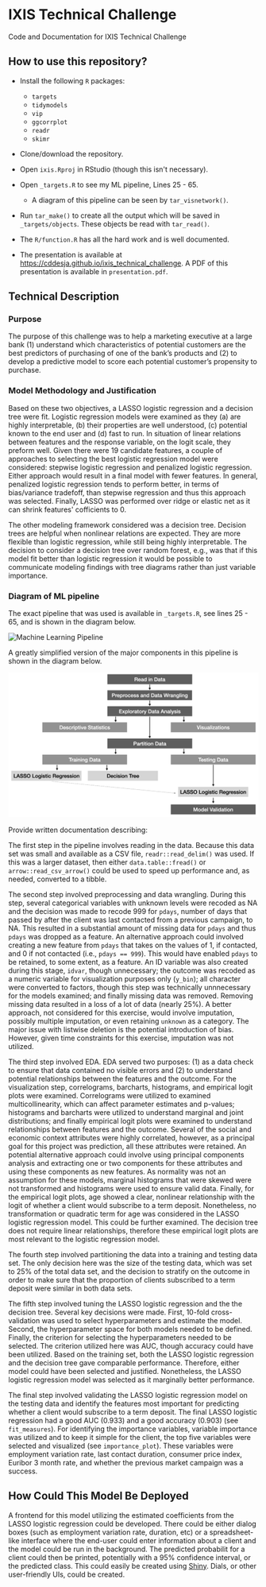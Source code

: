 # IXIS Technical Challenge
 Code and Documentation for IXIS Technical Challenge
 

## How to use this repository?
* Install the following `R` packages:
  - `targets`
  - `tidymodels`
  - `vip`
  - `ggcorrplot`
  - `readr`
  - `skimr`
 
* Clone/download the repository.

* Open `ixis.Rproj` in RStudio (though this isn't necessary).

* Open `_targets.R` to see my ML pipeline, Lines 25 - 65.
  - A diagram of this pipeline can be seen by `tar_visnetwork()`.
    
* Run `tar_make()` to create all the output which will be saved in `_targets/objects`. These objects be read with `tar_read()`. 

* The `R/function.R` has all the hard work and is well documented. 

* The presentation is available at https://cddesja.github.io/ixis_technical_challenge. A PDF of this presentation is available in `presentation.pdf`.

## Technical Description

### Purpose
The purpose of this challenge was to help a marketing executive at a large bank (1) understand which characteristics of potential customers are the best predictors of purchasing of one of the bank’s products and (2) to develop a predictive model to score each potential customer’s propensity to purchase. 

### Model Methodology and Justification
Based on these two objectives, a LASSO logistic regression and a decision tree were fit. Logistic regression models were examined as they (a) are highly interpretable, (b) their properties are well understood, (c) potential known to the end user and (d) fast to run. In situation of linear relations between features and the response variable, on the logit scale, they preform well. Given there were 19 candidate features, a couple of approaches to selecting the best logistic regression model were considered: stepwise logistic regression and penalized logistic regression. Either approach would result in a final model with fewer features. In general, penalized logistic regression tends to perform better, in terms of bias/variance tradefoff, than stepwise regression and thus this approach was selected. Finally, LASSO was performed over ridge or elastic net as it can shrink features' cofficients to 0. 

The other modeling framework considered was a decision tree. Decision trees are helpful when nonlinear relations are expected. They are more flexible than logistic regression, while still being highly interpretable. The decision to consider a decision tree over random forest, e.g., was that if this model fit better than logistic regression it would be possible to communicate modeling findings with tree diagrams rather than just variable importance. 

### Diagram of ML pipeline

The exact pipeline that was used is available in `_targets.R`, see lines 25 - 65, and is shown in the diagram below.

![Machine Learning Pipeline](ml_pipeline.png)

A greatly simplified version of the major components in this pipeline is shown in the diagram below.

![Simplified Pipeline](simplified_pipeline.png)

Provide written documentation describing:

The first step in the pipeline involves reading in the data. Because this data set was small and available as a CSV file, `readr::read_delim()` was used. If this was a larger dataset, then either `data.table::fread()` or `arrow::read_csv_arrow()` could be used to speed up performance and, as needed, converted to a tibble.

The second step involved preprocessing and data wrangling. During this step, several categorical variables with unknown levels were recoded as NA and the decision was made to recode 999 for `pdays`, number of days that passed by after the client was last contacted from a previous campaign, to NA. This resulted in a substantial amount of missing data for `pdays` and thus `pdays` was dropped as a feature. An alternative approach could involved creating a new feature from `pdays` that takes on the values of 1, if contacted, and 0 if not contacted (i.e., `pdays == 999`). This would have enabled `pdays` to be retained, to some extent, as a feature. An ID variable was also created during this stage, `idvar`, though unnecessary; the outcome was recoded as a numeric variable for visualization purposes only (`y_bin`); all character were converted to factors, though this step was technically unnnecessary for the models examined; and finally missing data was removed. Removing missing data resulted in a loss of a lot of data (nearly 25%). A better approach, not considered for this exercise, would involve imputation, possibly multiple imputation, or even retaining `unknown` as a category. The major issue with listwise deletion is the potential introduction of bias. However, given time constraints for this exercise, imputation was not utilized.   

The third step involved EDA. EDA served two purposes: (1) as a data check to ensure that data contained no visible errors and (2) to understand potential relationships between the features and the outcome. For the visualization step, correlograms, barcharts, histograms, and empirical logit plots were examined. Correlograms were utilized to examined multicollinearity, which can affect parameter estimates and p-values; histograms and barcharts were utilized to understand marginal and joint distributions; and finally empirical logit plots were examined to understand relationships between features and the outcome. Several of the social and economic context attributes were highly correlated, however, as a principal goal for this project was prediction, all these attributes were retained. An potential alternative approach could involve using principal components analysis and extracting one or two components for these attributes and using these components as new features. As normality was not an assumption for these models, marginal histograms that were skewed were not transformed and histograms were used to ensure valid data. Finally, for the empirical logit plots, age showed a clear, nonlinear relationship with the logit of whether a client would subscribe to a term deposit. Nonetheless, no transformation or quadratic term for age was considered in the LASSO logistic regression model. This could be further examined. The decision tree does not require linear relationships, therefore these empirical logit plots are most relevant to the logistic regression model. 

The fourth step involved partitioning the data into a training and testing data set. The only decision here was the size of the testing data, which was set to 25% of the total data set, and the decision to stratify on the outcome in order to make sure that the proportion of clients subscribed to a term deposit were similar in both data sets.

The fifth step involved tuning the LASSO logistic regression and the the decision tree. Several key decisions were made. First, 10-fold cross-validation was used to select hyperparameters and estimate the model. Second, the hyperparameter space for both models needed to be defined. Finally, the criterion for selecting the hyperparameters needed to be selected. The criterion utilized here was AUC, though accuracy could have been utilized. Based on the training set, both the LASSO logistic regression and the decision tree gave comparable performance. Therefore, either model could have been selected and justified. Nonetheless, the LASSO logistic regression model was selected as it marginally better performance.

The final step involved validating the LASSO logistic regression model on the testing data and identify the features most important for predicting whether a client would subscribe to a term deposit. The final LASSO logistic regression had a good AUC (0.933) and a good accuracy (0.903) (see `fit_measures`). For identifying the importance variables, variable importance was utilized and to keep it simple for the client, the top five variables were selected and visualized (see `importance_plot`). These variables were employment variation rate, last contact duration, consumer price index, Euribor 3 month rate, and whether the previous market campaign was a success. 

## How Could This Model Be Deployed

A frontend for this model utilizing the estimated coefficients from the LASSO logistic regression could be developed. There could be either dialog boxes (such as employment variation rate, duration, etc) or a spreadsheet-like interface where the end-user could enter information about a client and the model could be run in the background. The predicted probabilit for a client could then be printed, potentially with a 95% confidence interval, or the predicted class. This could easily be created using [Shiny](https://shiny.rstudio.com/). Dials, or other user-friendly UIs, could be created.   
